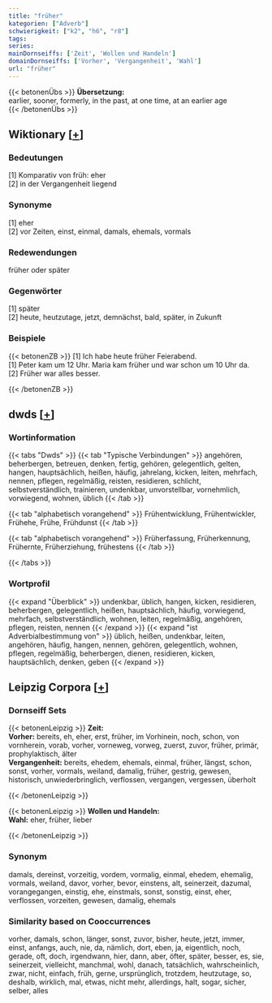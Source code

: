 ```yaml
---
title: "früher"
kategorien: ["Adverb"]
schwierigkeit: ["k2", "h6", "r8"]
tags:
series:
mainDornseiffs: ['Zeit', 'Wollen und Handeln']
domainDornseiffs: ['Vorher', 'Vergangenheit', 'Wahl']
url: "früher"
---
```


{{< betonenÜbs >}}
**Übersetzung:**  
earlier, sooner, formerly, in the past, at one time, at an earlier age  
{{< /betonenÜbs >}}

## Wiktionary [[+](https://de.wiktionary.org/wiki/früher)]

### Bedeutungen
[1] Komparativ von früh: eher  
[2] in der Vergangenheit liegend  

### Synonyme
[1] eher  
[2] vor Zeiten, einst, einmal, damals, ehemals, vormals  

### Redewendungen
früher oder später  

### Gegenwörter
[1] später  
[2] heute, heutzutage, jetzt, demnächst, bald, später, in Zukunft  

### Beispiele
{{< betonenZB >}}
[1] Ich habe heute früher Feierabend.  
[1] Peter kam um 12 Uhr. Maria kam früher und war schon um 10 Uhr da.  
[2] Früher war alles besser.  

{{< /betonenZB >}}


## dwds [[+](https://www.dwds.de/wb/früher)]

### Wortinformation
{{< tabs "Dwds" >}}
{{< tab "Typische Verbindungen" >}}
angehören, beherbergen, betreuen, denken, fertig, gehören, gelegentlich, gelten, hangen, hauptsächlich, heißen, häufig, jahrelang, kicken, leiten, mehrfach, nennen, pflegen, regelmäßig, reisten, residieren, schlicht, selbstverständlich, trainieren, undenkbar, unvorstellbar, vornehmlich, vorwiegend, wohnen, üblich
{{< /tab >}}

{{< tab "alphabetisch vorangehend" >}}
Frühentwicklung, Frühentwickler, Frühehe, Frühe, Frühdunst
{{< /tab >}}

{{< tab "alphabetisch vorangehend" >}}
Früherfassung, Früherkennung, Frühernte, Früherziehung, frühestens
{{< /tab >}}

{{< /tabs >}}

### Wortprofil
{{< expand "Überblick" >}} undenkbar, üblich, hangen, kicken, residieren, beherbergen, gelegentlich, heißen, hauptsächlich, häufig, vorwiegend, mehrfach, selbstverständlich, wohnen, leiten, regelmäßig, angehören, pflegen, reisten, nennen {{< /expand >}}
{{< expand "ist Adverbialbestimmung von" >}} üblich, heißen, undenkbar, leiten, angehören, häufig, hangen, nennen, gehören, gelegentlich, wohnen, pflegen, regelmäßig, beherbergen, dienen, residieren, kicken, hauptsächlich, denken, geben {{< /expand >}}

## Leipzig Corpora [[+](https://corpora.uni-leipzig.de/en/res?word=früher&corpusId=deu_newscrawl-public_2018)]

### Dornseiff Sets
{{< betonenLeipzig >}}
**Zeit:**  
**Vorher:** bereits, eh, eher, erst, früher, im Vorhinein, noch, schon, von vornherein, vorab, vorher, vorneweg, vorweg, zuerst, zuvor, früher, primär, prophylaktisch, älter  
**Vergangenheit:** bereits, ehedem, ehemals, einmal, früher, längst, schon, sonst, vorher, vormals, weiland, damalig, früher, gestrig, gewesen, historisch, unwiederbringlich, verflossen, vergangen, vergessen, überholt  

{{< /betonenLeipzig >}}


{{< betonenLeipzig >}}
**Wollen und Handeln:**  
**Wahl:** eher, früher, lieber  

{{< /betonenLeipzig >}}

### Synonym
damals, dereinst, vorzeitig, vordem, vormalig, einmal, ehedem, ehemalig, vormals, weiland, davor, vorher, bevor, einstens, alt, seinerzeit, dazumal, vorangegangen, einstig, ehe, einstmals, sonst, sonstig, einst, eher, verflossen, vorzeiten, gewesen, damalig, ehemals


### Similarity based on Cooccurrences
vorher, damals, schon, länger, sonst, zuvor, bisher, heute, jetzt, immer, einst, anfangs, auch, nie, da, nämlich, dort, eben, ja, eigentlich, noch, gerade, oft, doch, irgendwann, hier, dann, aber, öfter, später, besser, es, sie, seinerzeit, vielleicht, manchmal, wohl, danach, tatsächlich, wahrscheinlich, zwar, nicht, einfach, früh, gerne, ursprünglich, trotzdem, heutzutage, so, deshalb, wirklich, mal, etwas, nicht mehr, allerdings, halt, sogar, sicher, selber, alles

